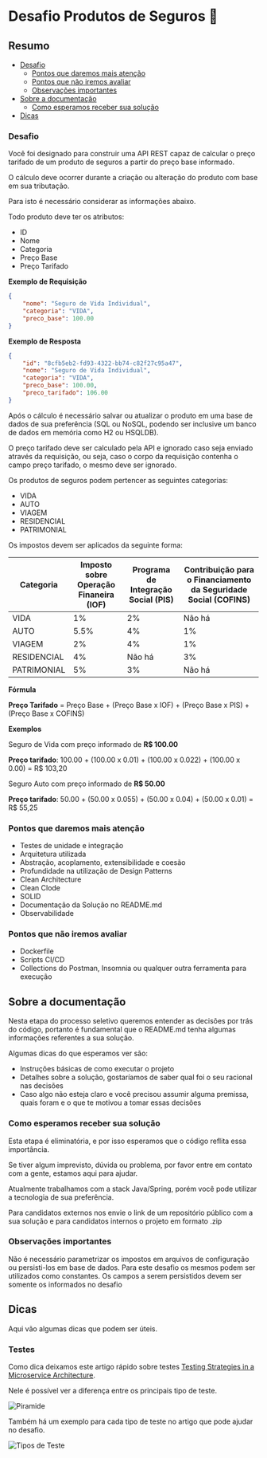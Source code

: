 # Desafio Produtos de Seguros 🚀

## Resumo
* [Desafio](#desafio)
    * [Pontos que daremos mais atenção](#pontos_atencao)
    * [Pontos que não iremos avaliar](#pontos_sem_avaliacao)
    * [Observações importantes](#observacoes)
* [Sobre a documentação](#about_docs)
    * [Como esperamos receber sua solução](#como_esperamos_receber)
* [Dicas](#dicas)

### <a name="desafio">Desafio</a>
Você foi designado para construir uma API REST capaz de calcular o preço tarifado de um produto de seguros a partir do preço base informado.

O cálculo deve ocorrer durante a criação ou alteração do produto com base em sua tributação.

Para isto é necessário considerar as informações abaixo.

Todo produto deve ter os atributos:
- ID
- Nome
- Categoria
- Preço Base
- Preço Tarifado

**Exemplo de Requisição**

```json
{
    "nome": "Seguro de Vida Individual",
    "categoria": "VIDA",
    "preco_base": 100.00
}
```

**Exemplo de Resposta**

```json
{
    "id": "8cfb5eb2-fd93-4322-bb74-c82f27c95a47",
    "nome": "Seguro de Vida Individual",
    "categoria": "VIDA",
    "preco_base": 100.00,
    "preco_tarifado": 106.00
}
```

Após o cálculo é necessário salvar ou atualizar o produto em uma base de dados de sua preferência (SQL ou NoSQL, podendo ser inclusive um banco de dados em memória como H2 ou HSQLDB).

O preço tarifado deve ser calculado pela API e ignorado caso seja enviado através da requisição, ou seja, caso o corpo da requisição contenha o campo preço tarifado, o mesmo deve ser ignorado.

Os produtos de seguros podem pertencer as seguintes categorias:
- VIDA
- AUTO
- VIAGEM
- RESIDENCIAL
- PATRIMONIAL
  
Os impostos devem ser aplicados da seguinte forma:


| **Categoria** | **Imposto sobre Operação Finaneira (IOF)** | **Programa de Integração Social (PIS)** | **Contribuição para o Financiamento da Seguridade Social (COFINS)** |
|---------------|--------------------------------------------|-----------------------------------------|----------------------------------------------------------------|
| VIDA          | 1%                                         | 2%                                      | Não há                                                         |
| AUTO          | 5.5%                                       | 4%                                      | 1%                                                             |
| VIAGEM        | 2%                                         | 4%                                      | 1%                                                             |
| RESIDENCIAL   | 4%                                         | Não há                                  | 3%                                                             |
| PATRIMONIAL   | 5%                                         | 3%                                      | Não há                                                         |


**Fórmula**

**Preço Tarifado** = Preço Base + (Preço Base x IOF) + (Preço Base x PIS) + (Preço Base x COFINS)

**Exemplos**

Seguro de Vida com preço informado de **R$ 100.00**

**Preço tarifado**: 100.00 + (100.00 x 0.01) + (100.00 x 0.022) + (100.00 x 0.00) = R$ 103,20

Seguro Auto com preço informado de **R$ 50.00**

**Preço tarifado**: 50.00 + (50.00 x 0.055) + (50.00 x 0.04) + (50.00 x 0.01) = R$ 55,25

### <a name="pontos_atencao">Pontos que daremos mais atenção</a>
- Testes de unidade e integração
- Arquitetura utilizada
- Abstração, acoplamento, extensibilidade e coesão
- Profundidade na utilização de Design Patterns
- Clean Architecture
- Clean Clode
- SOLID
- Documentação da Solução no README.md
- Observabilidade

### <a name="pontos_sem_avaliacao">Pontos que não iremos avaliar</a>
- Dockerfile
- Scripts CI/CD
- Collections do Postman, Insomnia ou qualquer outra ferramenta para execução

## <a name="about_docs">Sobre a documentação</a>
Nesta etapa do processo seletivo queremos entender as decisões por trás do código, portanto é fundamental que o README.md tenha algumas informações referentes a sua solução.

Algumas dicas do que esperamos ver são:
- Instruções básicas de como executar o projeto
- Detalhes sobre a solução, gostaríamos de saber qual foi o seu racional nas decisões
- Caso algo não esteja claro e você precisou assumir alguma premissa, quais foram e o que te motivou a tomar essas decisões

### <a name="como_esperamos_receber">Como esperamos receber sua solução</a>
Esta etapa é eliminatória, e por isso esperamos que o código reflita essa importância.

Se tiver algum imprevisto, dúvida ou problema, por favor entre em contato com a gente, estamos aqui para ajudar.

Atualmente trabalhamos com a stack Java/Spring, porém você pode utilizar a tecnologia de sua preferência.

Para candidatos externos nos envie o link de um repositório público com a sua solução e para candidatos internos o projeto em formato .zip

### <a name="observacoes">Observações importantes</a>

Não é necessário parametrizar os impostos em arquivos de configuração ou persisti-los em base de dados. Para este desafio os mesmos podem ser utilizados como constantes. 
Os campos a serem persistidos devem ser somente os informados no <a name="desafio">desafio</a>

## <a name="dicas">Dicas</a>

Aqui vão algumas dicas que podem ser úteis.

### <a name="testes">Testes</a>
Como dica deixamos este artigo rápido sobre testes [Testing Strategies in a Microservice Architecture](https://martinfowler.com/articles/microservice-testing/).

Nele é possível ver a diferença entre os principais tipo de teste.

<img src="assets/img/piramide.png" alt="Piramide" title="Piramide">

Também há um exemplo para cada tipo de teste no artigo que pode ajudar no desafio.

<img src="assets/img/tipos_teste.png" alt="Tipos de Teste" title="Tipos de Teste">
